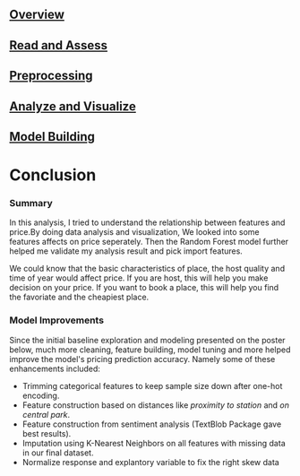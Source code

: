 ## [Overview](../index.md)

## [Read and Assess](.../read_assess/read_assess.md)

## [Preprocessing](.../preprocessing/cleaning.md)

## [Analyze and Visualize](.../analyze_visualize/analyze_visualize.md)

## [Model Building](.../model_building/model.md)

# Conclusion

### Summary
In this analysis, I tried to understand the relationship between features and price.By doing data analysis and visualization, We looked into some features affects on price seperately. Then the Random Forest model further helped me validate my analysis result and pick import features. 

We could know that the basic characteristics of place, the host quality and time of year would affect price. If you are host, this will help you make decision on your price. If you want to book a place, this will help you find the favoriate and the cheapiest place.


### Model Improvements

Since the initial baseline exploration and modeling presented on the poster below, much more cleaning, feature building, model tuning and more helped improve the model's pricing prediction accuracy. Namely some of these enhancements included:

* Trimming categorical features to keep sample size down after one-hot encoding.
* Feature construction based on distances like *proximity to station* and *on central park*.
* Feature construction from sentiment analysis (TextBlob Package gave best results).
* Imputation using K-Nearest Neighbors on all features with missing data in our final dataset.
* Normalize response and explantory variable to fix the right skew data


